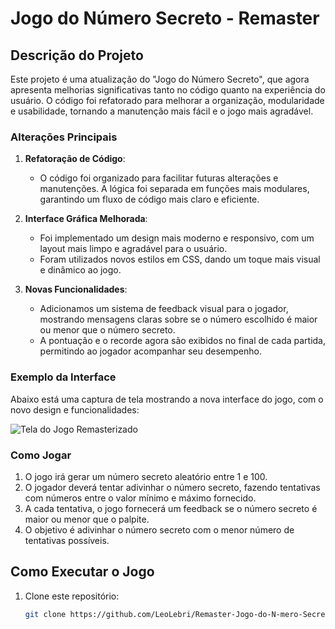 # Jogo do Número Secreto - Remaster

## Descrição do Projeto

Este projeto é uma atualização do "Jogo do Número Secreto", que agora apresenta melhorias significativas tanto no código quanto na experiência do usuário. O código foi refatorado para melhorar a organização, modularidade e usabilidade, tornando a manutenção mais fácil e o jogo mais agradável.

### Alterações Principais

1. **Refatoração de Código**: 
   - O código foi organizado para facilitar futuras alterações e manutenções. A lógica foi separada em funções mais modulares, garantindo um fluxo de código mais claro e eficiente.

2. **Interface Gráfica Melhorada**:
   - Foi implementado um design mais moderno e responsivo, com um layout mais limpo e agradável para o usuário.
   - Foram utilizados novos estilos em CSS, dando um toque mais visual e dinâmico ao jogo.

3. **Novas Funcionalidades**:
   - Adicionamos um sistema de feedback visual para o jogador, mostrando mensagens claras sobre se o número escolhido é maior ou menor que o número secreto.
   - A pontuação e o recorde agora são exibidos no final de cada partida, permitindo ao jogador acompanhar seu desempenho.

### Exemplo da Interface

Abaixo está uma captura de tela mostrando a nova interface do jogo, com o novo design e funcionalidades:

![Tela do Jogo Remasterizado](./img/TelaInicial.png.png)

### Como Jogar

1. O jogo irá gerar um número secreto aleatório entre 1 e 100.
2. O jogador deverá tentar adivinhar o número secreto, fazendo tentativas com números entre o valor mínimo e máximo fornecido.
3. A cada tentativa, o jogo fornecerá um feedback se o número secreto é maior ou menor que o palpite.
4. O objetivo é adivinhar o número secreto com o menor número de tentativas possíveis.

## Como Executar o Jogo

1. Clone este repositório:
   ```bash
   git clone https://github.com/LeoLebri/Remaster-Jogo-do-N-mero-Secreto.git
